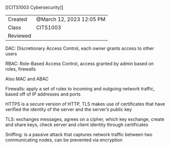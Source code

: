 [[CITS1003 Cybersecurity]]

|   |   |
|---|---|
|Created|@March 12, 2023 12:05 PM|
|Class|CITS1003|
|Reviewed||

DAC: Discretionary Access Control, each owner grants access to other users

RBAC: Role-Based Access Control, access granted by admin based on roles, firewalls

Also MAC and ABAC

Firewalls: apply a set of rules to incoming and outgoing network traffic, based off of IP addresses and ports

HTTPS is a secure version of HTTP, TLS makes use of certificates that have verified the identity of the server and the server’s public key

TLS: exchanges messages, agrees on a cipher, which key exchange, create and share keys, check server and client identity through certificates

Sniffing: is a passive attack that captures network traffic between two communicating nodes, can be prevented via encryption